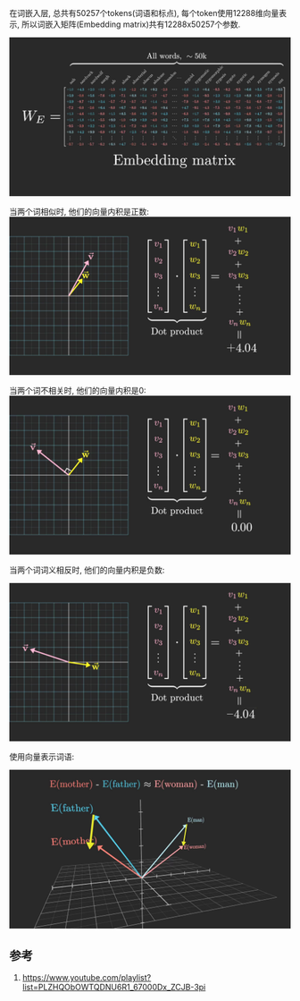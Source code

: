 在词嵌入层, 总共有50257个tokens(词语和标点), 每个token使用12288维向量表示, 所以词嵌入矩阵(Embedding matrix)共有12288x50257个参数.

![alt text](embedding/6.jpg)


当两个词相似时, 他们的向量内积是正数:
![alt text](embedding/7.jpg)

当两个词不相关时, 他们的向量内积是0:
![alt text](embedding/深度学习第5章.mp4_20250121_160238.556.jpg)

当两个词词义相反时, 他们的向量内积是负数:

![alt text](embedding/深度学习第5章.mp4_20250121_160254.072.jpg)


使用向量表示词语:

![alt text](embedding/videoplayback.mp4_20250121_172250.288.jpg)


## 参考
1. https://www.youtube.com/playlist?list=PLZHQObOWTQDNU6R1_67000Dx_ZCJB-3pi
